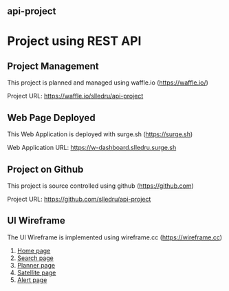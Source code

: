 ## api-project

# Project using REST API

## Project Management

This project is planned and managed using waffle.io (https://waffle.io/)

Project URL: https://waffle.io/slledru/api-project

## Web Page Deployed

This Web Application is deployed with surge.sh (https://surge.sh)

Web Application URL: https://w-dashboard.slledru.surge.sh

## Project on Github

This project is source controlled using github (https://github.com)

Project URL: https://github.com/slledru/api-project

## UI Wireframe

The UI Wireframe is implemented using wireframe.cc (https://wireframe.cc)

1. [Home page](https://wireframe.cc/fwEh4w)
2. [Search page](https://wireframe.cc/)
3. [Planner page](https://wireframe.cc/)
4. [Satellite page](https://wireframe.cc/)
5. [Alert page](https://wireframe.cc/)
